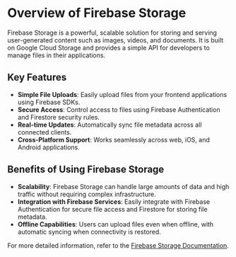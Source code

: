 # Overview of Firebase Storage

Firebase Storage is a powerful, scalable solution for storing and serving user-generated content such as images, videos, and documents. It is built on Google Cloud Storage and provides a simple API for developers to manage files in their applications.

## Key Features

- **Simple File Uploads**: Easily upload files from your frontend applications using Firebase SDKs.
- **Secure Access**: Control access to files using Firebase Authentication and Firestore security rules.
- **Real-time Updates**: Automatically sync file metadata across all connected clients.
- **Cross-Platform Support**: Works seamlessly across web, iOS, and Android applications.

## Benefits of Using Firebase Storage

- **Scalability**: Firebase Storage can handle large amounts of data and high traffic without requiring complex infrastructure.
- **Integration with Firebase Services**: Easily integrate with Firebase Authentication for secure file access and Firestore for storing file metadata.
- **Offline Capabilities**: Users can upload files even when offline, with automatic syncing when connectivity is restored.

For more detailed information, refer to the [Firebase Storage Documentation](https://firebase.google.com/docs/storage).
